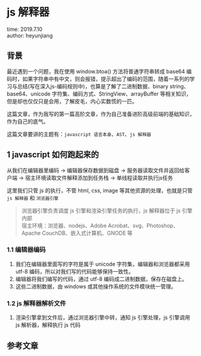 # js 解释器

time: 2019.7.10  
author: heyunjiang

## 背景

最近遇到一个问题，我在使用 window.btoa() 方法将普通字符串转成 base64 编码时，如果字符串中有中文，则会报错，提示超出了编码的范围，随着一系列的学习与总结(写在深入js-编码规则中)，也算是了解了二进制数据、binary string、base64、unicode 字符集、编码方式、StringView、arrayBuffer 等相关知识，但是却也仅仅只是会用，了解皮毛，内心实数慌的一匹。

这篇文章，作为我写的第一篇高阶文章，作为自己准备进阶高级前端的基础知识，作为自己的底气。

这篇文章要讲的主题有：`javascript 语言本身`、`AST`、`js 解释器`

## 1 javascript 如何跑起来的

从我们在编辑器里编码 -> 编辑器保存数据到磁盘 -> 服务器读取文件并返回给客户端 -> 宿主环境读取文件解释添加到任务栈 -> 单线程读取并执行js任务

这里我们只管 js 的执行，不管 html, css, image 等其他资源的处理，也就是只管 `js 解释器` 和 `浏览器引擎`

> 浏览器引擎负责调度 js 引擎和渲染引擎任务的执行，js 解释器位于 js 引擎内部  
> 宿主环境：浏览器、nodejs、Adobe Acrobat、svg、Photoshop、Apache CouchDB、嵌入式计算机、GNODE 等

### 1.1 编辑器编码

1. 我们在编辑器里面写的字符是属于 unicode 字符集，编辑器和浏览器都采用 utf-8 编码，所以对我们写的代码能够保持一致性。
2. 编辑器将我们编写的代码，通过 utf-8 编码成二进制数据，保存在磁盘上。
3. 这些二进制数据，由 windows 或其他操作系统的文件模块统一管理。

### 1.2 js 解释器解析文件

1. 渲染引擎拿到文件后，通过浏览器引擎中转，通知 js 引擎处理，js 引擎调用 js 解析器，解释执行 js 代码

## 参考文章
